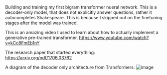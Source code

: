 Building and training my first bigram transformer nueral network. This is a decoder-only model, that does not explicitly answer questions, rather it autocompletes Shakespeare. This is because I skipped out on the finetuning stages after the model was trained. 

This is an amazing video I used to learn about how to actually implement a generative pre-trained transformer.
https://www.youtube.com/watch?v=kCc8FmEb1nY

The research paper that started everything:
https://arxiv.org/pdf/1706.03762

A diagram of the decoder only architecture from Transformers:
![image](https://github.com/user-attachments/assets/860fad93-fba3-48bd-a0f2-0c1eb979c7cd)

